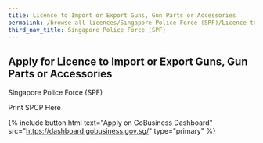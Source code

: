 ```yaml
---
title: Licence to Import or Export Guns, Gun Parts or Accessories
permalink: /browse-all-licences/Singapore-Police-Force-(SPF)/Licence-to-Import-or-Export-Guns--Gun-Parts-or-Accessories
third_nav_title: Singapore Police Force (SPF)
---
```


## Apply for Licence to Import or Export Guns, Gun Parts or Accessories

Singapore Police Force (SPF)

Print SPCP Here

{% include button.html text="Apply on GoBusiness Dashboard" src="https://dashboard.gobusiness.gov.sg/" type="primary" %}
